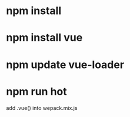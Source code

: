 # npm install
# npm install vue
# npm update vue-loader
# npm run hot

add .vue() into wepack.mix.js